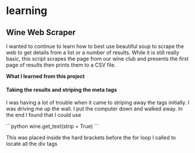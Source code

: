# learning

<h2>Wine Web Scraper</h2>
<p>I wanted to continue to learn how to best use beautiful soup to scrape the web to get details from a list or a number of results. While it is still really basic, this script scrapes the page from our wine club and presents the first page of results then prints them to a CSV file.</p>
<p><strong>What I learned from this project</strong></p>

<h4>Taking the results and striping the meta tags</h4>
<p>I was having a lot of trouble when it came to striping away the tags initially. I was driving me up the wall. I put the computer down and walked away. In the end I found that I could use</p>
```python
        wine.get_text(strip = True)
```
<p>This was placed inside the hard brackets before the for loop I called to locate all the div tags</p>
